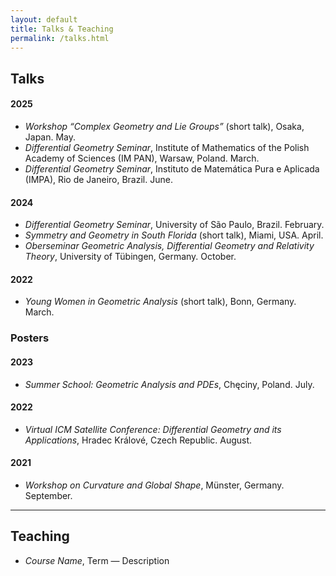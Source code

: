 ```yaml
---
layout: default
title: Talks & Teaching
permalink: /talks.html
---
```


## Talks

#### 2025  
- *Workshop “Complex Geometry and Lie Groups”* (short talk), Osaka, Japan. May.  
- *Differential Geometry Seminar*, Institute of Mathematics of the Polish Academy of Sciences (IM PAN), Warsaw, Poland. March.  
- *Differential Geometry Seminar*, Instituto de Matemática Pura e Aplicada (IMPA), Rio de Janeiro, Brazil. June.  

#### 2024  
- *Differential Geometry Seminar*, University of São Paulo, Brazil. February.  
- *Symmetry and Geometry in South Florida* (short talk), Miami, USA. April.  
- *Oberseminar Geometric Analysis, Differential Geometry and Relativity Theory*, University of Tübingen, Germany. October.  

#### 2022  
- *Young Women in Geometric Analysis* (short talk), Bonn, Germany. March.  

### Posters

#### 2023  
- *Summer School: Geometric Analysis and PDEs*, Chęciny, Poland. July.  

#### 2022  
- *Virtual ICM Satellite Conference: Differential Geometry and its Applications*, Hradec Králové, Czech Republic. August.  

#### 2021  
- *Workshop on Curvature and Global Shape*, Münster, Germany. September.  

---

## Teaching

- *Course Name*, Term — Description
